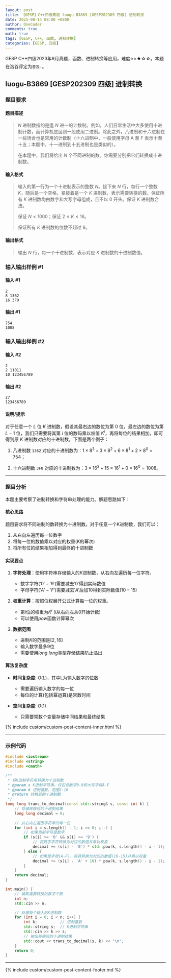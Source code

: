 ```yaml
---
layout: post
title: 【GESP】C++四级真题 luogu-B3869 [GESP202309 四级] 进制转换
date: 2025-08-14 08:00 +0800
author: OneCoder
comments: true
math: true
tags: [GESP, C++, 函数, 进制转换]
categories: [GESP, 四级]
---
```

GESP C++四级2023年9月真题，函数、进制转换等应用，难度⭐⭐★☆☆。本题在洛谷评定为`普及-`。

<!--more-->

## luogu-B3869 [GESP202309 四级] 进制转换

### 题目要求

#### 题目描述

>$N$ 进制数指的是逢 $N$ 进一的计数制。例如，人们日常生活中大多使用十进制计数，而计算机底层则一般使用二进制。除此之外，八进制和十六进制在一些场合也是常用的计数制（十六进制中，一般使用字母 A 至 F 表示十至十五；本题中，十一进制到十五进制也是类似的）。
>
>在本题中，我们将给出 $N$ 个不同进制的数。你需要分别把它们转换成十进制数。

#### 输入格式

>输入的第一行为一个十进制表示的整数 $N$。接下来 $N$ 行，每行一个整数 $K$，随后是一个空格，紧接着是一个 $K$ 进制数，表示需要转换的数。保证所有 $K$ 进制数均由数字和大写字母组成，且不以 $0$ 开头。保证 $K$ 进制数合法。
>
>保证 $N \le 1000$；保证 $2 \le K \le 16$。
>
>保证所有 $K$ 进制数的位数不超过 $9$。

#### 输出格式

>输出 $N$ 行，每一个十进制数，表示对应 $K$ 进制数的十进制数值。

### 输入输出样例 #1

#### 输入 #1

```plaintext
2
8 1362
16 3F0
```

#### 输出 #1

```plaintext
754
1008
```

### 输入输出样例 #2

#### 输入 #2

```plaintext
2
2 11011
10 123456789
```

#### 输出 #2

```plaintext
27
123456789
```

#### 说明/提示

对于任意一个 $L$ 位 $K$ 进制数，假设其最右边的数位为第 $0$ 位，最左边的数位为第 $L-1$ 位，我们只需要将其第 $i$ 位的数码乘以权值 $K^i$，再将每位的结果相加，即可得到原 $K$ 进制数对应的十进制数。下面是两个例子：

1. 八进制数 `1362` 对应的十进制数为：$1×8^3+3×8^2+6×8^1+2×8^0=754$；

2. 十六进制数 `3F0` 对应的十进制数为：$3×16^2+15×16^1+0×16^0=1008$。

---

### 题目分析

本题主要考察了进制转换和字符串处理的能力。解题思路如下：

#### 核心思路

题目要求将不同进制的数转换为十进制数。对于任意一个K进制数，我们可以：

1. 从右向左遍历每一位数字
2. 将每一位的数值乘以对应的权重(K的幂次)
3. 将所有位的结果相加得到最终的十进制数

#### 实现要点

1. **字符处理**：使用字符串存储输入的$K$进制数，从右向左遍历每一位字符。
   - 数字字符$('0'-'9')$需要减去$'0'$得到实际数值
   - 字母字符$('A'-'F')$需要减去$'A'$后加$10$得到实际数值$(10-15)$

2. **权重计算**：按照位权展开公式计算每一位的权重。
   - 第$i$位的权重为$K^i$ ($i$从右向左从$0$开始计数)
   - 可以使用$pow$函数计算幂次

3. **数据范围**
   - 进制$K$的范围是$[2,16]$
   - 输入数字最多$9$位
   - 需要使用$long\ long$类型存储结果防止溢出

#### 算法复杂度

- **时间复杂度**: $O(L)$，其中L为输入数字的位数
  - 需要遍历输入数字的每一位
  - 每位的计算(包括幂运算)是常数时间

- **空间复杂度**: $O(1)$
  - 只需要常数个变量存储中间结果和最终结果

{% include custom/custom-post-content-inner.html %}

---

### 示例代码

```cpp
#include <iostream>
#include <string>
#include <cmath>

/**
 * 将K进制字符串转换为十进制数
 * @param s K进制字符串，仅包含数字0-9和大写字母A-F
 * @param k 进制基数，范围2-16
 * @return 转换后的十进制数
 */
long long trans_to_decimal(const std::string& s, const int k) {
    // 存储转换后的十进制结果
    long long decimal = 0;
    
    // 从右向左遍历字符串的每一位
    for (int i = s.length() - 1; i >= 0; i--) {
        // 如果当前字符是数字
        if (s[i] >= '0' && s[i] <= '9') {
            // 将数字字符转换为对应的数值并乘以权重
            decimal += (s[i] - '0') * std::pow(k, s.length() - i - 1);
        } else {
            // 如果是字母(A-F)，将其转换为对应的数值(10-15)并乘以权重
            decimal += (s[i] - 'A' + 10) * pow(k, s.length() - i - 1);
        }
    }
    return decimal;
}

int main() {
    // 读取需要转换的数字个数
    int n;
    std::cin >> n;

    // 处理每个输入的K进制数
    for (int i = 0; i < n; i++) {
        int k;          // 进制基数
        std::string s;  // K进制字符串
        std::cin >> k >> s;
        // 输出转换后的十进制结果
        std::cout << trans_to_decimal(s, k) << "\n";
    }
    return 0;
}
```

---

{% include custom/custom-post-content-footer.md %}
